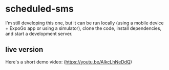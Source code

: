# scheduled-sms

I'm still developing this one, but it can be run locally (using a mobile device + ExpoGo app or using a simulator), clone the code, install dependencies, and start a development server.

## live version

Here's a short demo video: (https://youtu.be/AlkcLhNeDdQ)
